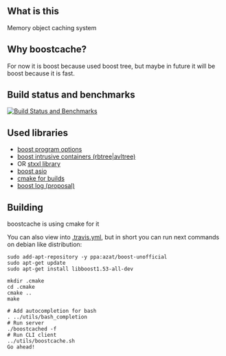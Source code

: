 What is this
------------

Memory object caching system

Why boostcache?
---------------

For now it is boost because used boost tree, but maybe in future it will be boost because it is fast.

Build status and benchmarks
---------------------------

[![Build Status and Benchmarks](https://travis-ci.org/azat/boostcache.png?branch-master)](https://travis-ci.org/azat/boostcache)

Used libraries
--------------

- [boost program options](http://www.boost.org/libs/program_options)
- [boost intrusive containers (rbtree|avltree)](http://www.boost.org/libs/intrusive)
- OR [stxxl library](http://stxxl.sourceforge.net/)
- [boost asio](http://www.boost.org/libs/asio)
- [cmake for builds](http://cmake.org/)
- [boost log (proposal)](http://boost-log.sourceforge.net/)

Building
--------

boostcache is using cmake for it

You can also view into [.travis.yml](.travis.yml),
but in short you can run next commands on debian like distribution:

```shell
sudo add-apt-repository -y ppa:azat/boost-unofficial
sudo apt-get update
sudo apt-get install libboost1.53-all-dev

mkdir .cmake
cd .cmake
cmake ..
make

# Add autocompletion for bash
. ../utils/bash_completion
# Run server
./boostcached -f
# Run CLI client
../utils/boostcache.sh
Go ahead!
```
